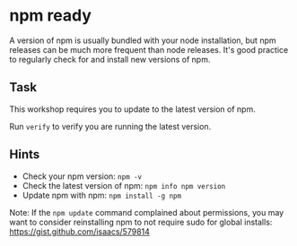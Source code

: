 # npm ready


A version of npm is usually bundled with your node installation, but npm releases
can be much more frequent than node releases. It's good practice to
regularly check for and install new versions of npm.

## Task

This workshop requires you to update to the latest version of npm.

Run `verify` to verify you are running the latest version.

## Hints

* Check your npm version: `npm -v`
* Check the latest version of npm: `npm info npm version`
* Update npm with npm: `npm install -g npm`

Note: If the `npm update` command complained about permissions, you may
want to consider reinstalling npm to not require sudo for global
installs: https://gist.github.com/isaacs/579814
